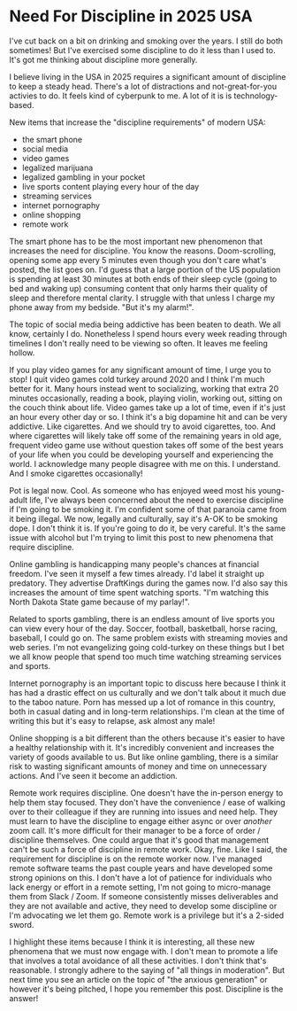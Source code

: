 # Need For Discipline in 2025 USA

I've cut back on a bit on drinking and smoking over the years. I still do both sometimes! But I've exercised some discipline to do it less than I used to. It's got me thinking about discipline more generally.

I believe living in the USA in 2025 requires a significant amount of discipline to keep a steady head. There's a lot of distractions and not-great-for-you activies to do. It feels kind of cyberpunk to me. A lot of it is is technology-based.

New items that increase the "discipline requirements" of modern USA:

- the smart phone
- social media
- video games
- legalized marijuana
- legalized gambling in your pocket
- live sports content playing every hour of the day
- streaming services
- internet pornography
- online shopping
- remote work

The smart phone has to be the most important new phenomenon that increases the need for discipline. You know the reasons. Doom-scrolling, opening some app every 5 minutes even though you don't care what's posted, the list goes on. I'd guess that a large portion of the US population is spending at least 30 minutes at both ends of their sleep cycle (going to bed and waking up) consuming content that only harms their quality of sleep and therefore mental clarity. I struggle with that unless I charge my phone away from my bedside. "But it's my alarm!".

The topic of social media being addictive has been beaten to death. We all know, certainly I do. Nonetheless I spend hours every week reading through timelines I don't really need to be viewing so often. It leaves me feeling hollow.

If you play video games for any significant amount of time, I urge you to stop! I quit video games cold turkey around 2020 and I think I'm much better for it. Many hours instead went to socializing, working that extra 20 minutes occasionally, reading a book, playing violin, working out, sitting on the couch think about life. Video games take up a lot of time, even if it's just an hour every other day or so. I think it's a big dopamine hit and can be very addictive. Like cigarettes. And we should try to avoid cigarettes, too. And where cigarettes will likely take off some of the remaining years in old age, frequent video game use without question takes off some of the best years of your life when you could be developing yourself and experiencing the world. I acknowledge many people disagree with me on this. I understand. And I smoke cigarettes occasionally!

Pot is legal now. Cool. As someone who has enjoyed weed most his young-adult life, I've always been concerned about the need to exercise discipline if I'm going to be smoking it. I'm confident some of that paranoia came from it being illegal. We now, legally and culturally, say it's A-OK to be smoking dope. I don't think it is. If you're going to do it, be very careful. It's the same issue with alcohol but I'm trying to limit this post to new phenomena that require discipline.

Online gambling is handicapping many people's chances at financial freedom. I've seen it myself a few times already. I'd label it straight up predatory. They advertise DraftKings during the games now. I'd also say this increases the amount of time spent watching sports. "I'm watching this North Dakota State game because of my parlay!".

Related to sports gambling, there is an endless amount of live sports you can view every hour of the day. Soccer, football, basketball, horse racing, baseball, I could go on. The same problem exists with streaming movies and web series. I'm not evangelizing going cold-turkey on these things but I bet we all know people that spend too much time watching streaming services and sports.

Internet pornography is an important topic to discuss here because I think it has had a drastic effect on us culturally and we don't talk about it much due to the taboo nature. Porn has messed up a lot of romance in this country, both in casual dating and in long-term relationships. I'm clean at the time of writing this but it's easy to relapse, ask almost any male!

Online shopping is a bit different than the others because it's easier to have a healthy relationship with it. It's incredibly convenient and increases the variety of goods available to us. But like online gambling, there is a similar risk to wasting significant amounts of money and time on unnecessary actions. And I've seen it become an addiction.

Remote work requires discipline. One doesn't have the in-person energy to help them stay focused. They don't have the convenience / ease of walking over to their colleague if they are running into issues and need help. They must learn to have the discipline to engage either async or over *another* zoom call. It's more difficult for their manager to be a force of order / discipline themselves. One could argue that it's good that management can't be such a force of discipline in remote work. Okay, fine. Like I said, the requirement for discipline is on the remote worker now. I've managed remote software teams the past couple years and have developed some strong opinions on this. I don't have a lot of patience for individuals who lack energy or effort in a remote setting, I'm not going to micro-manage them from Slack / Zoom. If someone consistently misses deliverables and they are not available and active, they need to develop some discipline or I'm advocating we let them go. Remote work is a privilege but it's a 2-sided sword.

I highlight these items because I think it is interesting, all these new phenomena that we must now engage with. I don't mean to promote a life that involves a total avoidance of all these activities. I don't think that's reasonable. I strongly adhere to the saying of "all things in moderation". But next time you see an article on the topic of "the anxious generation" or however it's being pitched, I hope you remember this post. Discipline is the answer!
